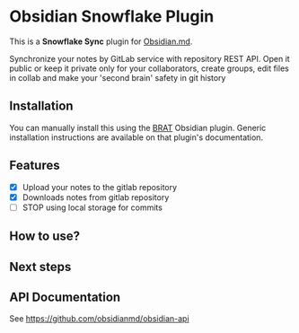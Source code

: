 # Obsidian Snowflake Plugin

This is a **Snowflake Sync** plugin for [Obsidian.md](https://obsidian.md).

Synchronize your notes by GitLab service with repository REST API. Open it public or keep it private only for your collaborators, create groups, edit files in collab and make your 'second brain' safety in git history

## Installation
You can manually install this using the [BRAT](https://github.com/TfTHacker/obsidian42-brat) Obsidian plugin. Generic installation instructions are available on that plugin's documentation.

## Features
 - [x] Upload your notes to the gitlab repository
 - [x] Downloads notes from gitlab repository
 - [ ] STOP using local storage for commits

## How to use?

## Next steps

## API Documentation

See https://github.com/obsidianmd/obsidian-api
